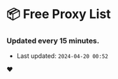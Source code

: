 # :package: Free Proxy List
### Updated every 15 minutes.

- Last updated: `2024-04-20 00:52`

:heart:
